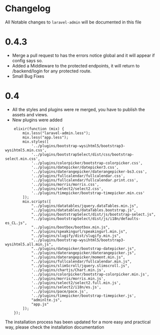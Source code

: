 # Changelog

All Notable changes to `laravel-admin` will be documented in this file

# 0.4.3

- Merge a pull request to has the errors notice global and it will appear if config says so.
- Added a Middleware to the protected endpoints, it will return to /backend/login for any protected route.
- Small Bug Fixes

# 0.4

- All the styles and plugins were re merged, you have to publish the assets and views.
- New plugins were added
```
    elixir(function (mix) {
        mix.less("laravel-admin.less");
        mix.less("app.less");
        mix.styles([
            '../plugins/bootstrap-wysihtml5/bootstrap3-wysihtml5.min.css',
            '../plugins/bootstrapSelect/dist/css/bootstrap-select.min.css',
            '../plugins/colorpicker/bootstrap-colorpicker.css',
            '../plugins/datepicker/datepicker3.css',
            '../plugins/daterangepicker/daterangepicker-bs3.css',
            '../plugins/fullcalendar/fullcalendar.css',
            '../plugins/fullcalendar/fullcalendar.print.css',
            '../plugins/morris/morris.css',
            '../plugins/select2/select2.css',
            '../plugins/timepicker/bootstrap-timepicker.min.css'
        ]);
        mix.scripts([
            "../plugins/datatables/jquery.dataTables.min.js",
            "../plugins/datatables/dataTables.bootstrap.js",
            "../plugins/bootstrapSelect/dist/js/bootstrap-select.js",
            "../plugins/bootstrapSelect/dist/js/i18n/defaults-es_CL.js",
            "../plugins/bootbox/bootbox.min.js",
            "../plugins/speakingurl/speakingurl.min.js",
            "../plugins/slugify/dist/slugify.min.js",
            "../plugins/bootstrap-wysihtml5/bootstrap3-wysihtml5.all.min.js",
            "../plugins/datepicker/bootstrap-datepicker.js",
            "../plugins/daterangepicker/daterangepicker.js",
            "../plugins/daterangepicker/moment.min.js",
            "../plugins/fullcalendar/fullcalendar.min.js",
            "../plugins/slimScroll/jquery.slimscroll.js",
            '../plugins/chartjs/Chart.min.js',
            '../plugins/colorpicker/bootstrap-colorpicker.min.js',
            '../plugins/morris/morris.min.js',
            '../plugins/select2/select2.full.min.js',
            '../plugins/select2/i18n/es.js',
            '../plugins/pace/pace.js',
            '../plugins/timepicker/bootstrap-timepicker.js',
            "adminlte.js",
            "app.js"
        ]);
    });
```

The installation process has been updated for a more easy and practical way, please check the installation documentation